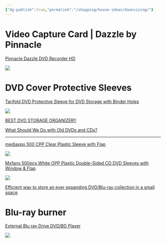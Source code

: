 ```yaml
---
{"dg-publish":true,"permalink":"/shopping/house-ideas/downsizing/"}
---
```



# Video Capture Card | Dazzle by Pinnacle

[Pinnacle Dazzle DVD Recorder HD](https://www.amazon.com/Dazzle-DVD-Recorder-VHS-Converter/dp/B00EAS14KI)

![](https://www.pinnaclesys.com/static/pin/images/products/dazzle/video-capture-device.jpg)

# DVD Cover Protective Sleeves

[Tarifold DVD Protective Sleeve for DVD Storage with Binder Holes](https://www.amazon.com/dp/B07SFYCD3Q)

![](https://m.media-amazon.com/images/W/WEBP_402378-T2/images/I/71H9Eh2ZnSL._AC_SL1200_.jpg)

[BEST DVD STORAGE ORGANIZER!!](https://www.youtube.com/watch?v=6RXp4U4KFqA)

[What Should We Do with Old DVDs and CDs?](https://www.youtube.com/watch?v=ys3QPy0GSeM)

-------------------------

[mediaxpo 500 CPP Clear Plastic Sleeve with Flap](https://www.amazon.com/gp/product/B00OAYKBQ0)

![](https://m.media-amazon.com/images/W/WEBP_402378-T2/images/I/91kNvMRuTfL._AC_SL1500_.jpg)

[Mxfans 500pcs White OPP Plastic Double-Sided CD DVD Sleeves with Window & Flap](https://www.amazon.com/gp/product/B07DS8Y2RY)

![](https://m.media-amazon.com/images/W/WEBP_402378-T2/images/I/71HWR1q2LGL._AC_SL1500_.jpg)

[Efficient way to store an ever expanding DVD/Blu-ray collection in a small space](https://www.youtube.com/watch?v=FsV-jfoEGMg)

# Blu-ray burner

[External Blu ray Drive DVD/BD Player](https://www.amazon.com/External-Portable-Blu-ray-DriveCompatible-SpeedSilent/dp/B07DL5WQPN/ref=sr_1_1_sspa)

![](https://m.media-amazon.com/images/W/WEBP_402378-T2/images/I/713POkG846L._AC_SL1500_.jpg)